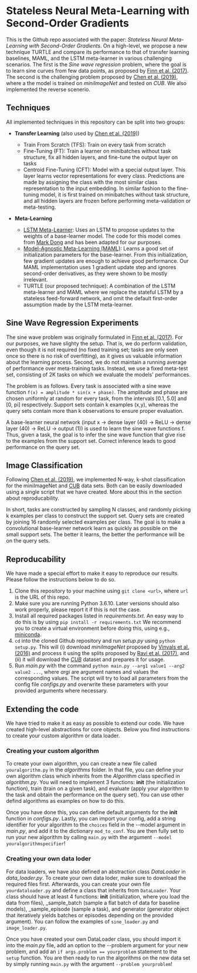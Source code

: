 # Stateless Neural Meta-Learning with Second-Order Gradients

This is the Github repo associated with the paper: *Stateless Neural Meta-Learning with Second-Order Gradients*.
On a high-level, we propose a new technique TURTLE and compare its performance to that of transfer learning baselines, MAML, and the LSTM meta-learner in various challenging scenarios. The first is the *Sine wave regression* problem, where the goal is to learn sine curves from few data points, as proposed by [Finn et al. (2017)](https://arxiv.org/pdf/1703.03400.pdf). The second is the challenging problem proposed by [Chen et al. (2019)](https://arxiv.org/pdf/1904.04232.pdf), where a the model is trained on *miniImageNet* and tested on *CUB*. We also implemented the reverse scenerio.

## Techniques

All implemented techniques in this repository can be split into two groups:

- **Transfer Learning** (also used by [Chen et al. (2019)](https://arxiv.org/pdf/1904.04232.pdf))
  - Train From Scratch (TFS): Train on every task from scratch
  - Fine-Tuning (FT): Train a learner on minibatches without task structure, fix all hidden layers, and fine-tune the output layer on tasks
  - Centroid Fine-Tuning (CFT): Model with a special output layer. This layer learns vector representations for every class. Predictions are made by assigning the class with the most similar class representation to the input embedding. In similar fashion to the fine-tuning model, it is first trained on minibatches without task structure, and all hidden layers are frozen before performing meta-validation or meta-testing. 
  
- **Meta-Learning**
  - [LSTM Meta-Learner](https://openreview.net/pdf?id=rJY0-Kcll): Uses an LSTM to propose updates to the weights of a base-learner model. The code for this model comes from [Mark Dong](https://github.com/markdtw/meta-learning-lstm-pytorch) and has been adapted for our purposes.
  - [Model-Agnostic Meta-Learning (MAML)](https://arxiv.org/pdf/1703.03400.pdf): Learns a good set of initialization parameters for the base-learner. From this initialization, few gradient updates are enough to achieve good performance. Our MAML implementation uses 1 gradient update step and ignores second-order derivatives, as they were shown to be mostly irrelevant.
  - TURTLE (our proposed technique): A combination of the LSTM meta-learner and MAML where we replace the stateful LSTM by a stateless feed-forward network, and omit the default first-order assumption made by the LSTM meta-learner.

## Sine Wave Regression Experiments

The sine wave problem was originally formulated in [Finn et al. (2017)](https://arxiv.org/pdf/1703.03400.pdf). For our purposes, we have slighty the setup. That is, we do perform validation, even though it is not required (no fixed training set; tasks are only seen once so there is no risk of overfitting), as it gives us valuable information about the learning process. Second, we do not maintain a running average of performance over meta-training tasks. Instead, we use a fixed meta-test set, consisting of 2K tasks on which we evaluate the models' performances. 

The problem is as follows. Every task is associated with a sine wave function `f(x) = amplitude * sin(x + phase)`. The amplitude and phase are chosen uniformly at random for every task, from the intervals [0.1, 5.0] and [0, pi] respectively. Support sets contain k examples (x,y), whereas the query sets contain more than k observations to ensure proper evaluation. 

A base-learner neural network (input x -> dense layer (40) -> ReLU -> dense layer (40) -> ReLU -> output (1)) is used to learn the sine wave functions f. Thus, given a task, the goal is to infer the sine wave function that give rise to the examples from the support set. Correct inference leads to good performance on the query set. 

## Image Classification

Following [Chen et al. (2019)](https://arxiv.org/pdf/1904.04232.pdf), we implemented N-way, k-shot classification for the miniImageNet and [CUB](http://www.vision.caltech.edu/visipedia/CUB-200-2011.html) data sets. Both can be easily downloaded using a single script that we have created. More about this in the section about reproducability. 

In short, tasks are constructed by sampling N classes, and randomly picking k examples per class to construct the support set. Query sets are created by joining 16 randomly selected examples per class. The goal is to make a convolutional base-learner network learn as quickly as possible on the small support sets. The better it learns, the better the performance will be on the query sets. 

## Reproducability
We have made a special effort to make it easy to reproduce our results. Please follow the instructions below to do so. 

1. Clone this repository to your machine using `git clone <url>`, where `url` is the URL of this repo. 
2. Make sure you are running Python  3.6.10. Later versions should also work properly, please report it if this is not the case.
3. Install all required packages listed in *requirements.txt*. An easy way to do this is by using `pip install -r requirements.txt` We recommend you to create a virtual environment before doing this, using e.g., [miniconda](https://docs.conda.io/en/latest/miniconda.html). 
4. `cd` into the cloned Github repository and run *setup.py* using `python setup.py`. This will (i) download *miniImageNet* proposed by [Vinyals et al. (2016)](https://papers.nips.cc/paper/6385-matching-networks-for-one-shot-learning.pdf) and process it using the splits proposed by [Ravi et al. (2017)](https://openreview.net/pdf?id=rJY0-Kcll), and (ii) it will download the [*CUB*](http://www.vision.caltech.edu/visipedia/CUB-200-2011.html) dataset and prepares it for usage.  
5. Run *main.py* with the command `python main.py --arg1 value1 --arg2 value2 ...`, where *argi* are argument names and values the corresponding values. The script will try to load all parameters from the config file *configs.py* and overwrite these parameters with your provided arguments where necessary. 

## Extending the code
We have tried to make it as easy as possible to extend our code. We have created high-level abstractions for core objects. Below you find instructions to create your custom algorithm or data loader. 

### Creating your custom algorithm
To create your own algorithm, you can create a new file called `youralgorithm.py` in the *algorithms* folder. In that file, you can define your own algorithm class which inherits from the *Algorithm* class specified in *algorithm.py*. You will need to implement 3 functions: __init__ (the initialization function), train (train on a given task), and evaluate (apply your algorithm to the task and obtain the performance on the query set). You can use other defind algorithms as examples on how to do this. 

Once you have done this, you can define default arguments for the __init__ function in *configs.py*. Lastly, you can import your config, add a string identifier for your algorithm to the `choices` field in the --model argument in *main.py*, and add it to the dictionary `mod_to_conf`. You are then fully set to run your new algorithm by calling `main.py` with the argument `--model youralgorithmspecifier`!

### Creating your own data loder
For data loaders, we have also defined an abstraction class *DataLoader* in *data_loader.py*. To create your own data loder, make sure to download the required files first. Afterwards, you can create your own file `yourdataloader.py` and define a class that inherits from `DataLoader`. Your class should have at least 4 functions: __init__ (initialization, where you load the data from files), _sample_batch (sample a flat batch of data for baseline models), _sample_episode (sample a task), and generator (generator object that iteratively yields batches or episodes depending on the provided argument). You can follow the examples of `sine_loader.py` and `image_loader.py`. 

Once you have created your own DataLoader class, you should import it into the *main.py* file, add an option to the --problem argument for your new problem, and add an `if args.problem == yourproblem` statement to the `setup` function. You are then ready to run the algorithms on the new data set by simply running `main.py` with the argument `--problem yourproblem`!
